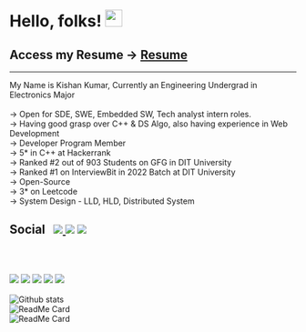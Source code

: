 # Hello, folks! <img src="https://raw.githubusercontent.com/MartinHeinz/MartinHeinz/master/wave.gif" width="30px" color = "grey">
## Access my Resume -> [Resume](https://drive.google.com/file/d/16E46pfcB8KxGFrki3QdQhDBzce4rTbUX/view?usp=sharing)
---

My Name is Kishan Kumar, Currently an Engineering Undergrad in Electronics Major
<br>
<br>
-> Open for SDE, SWE, Embedded SW, Tech analyst intern roles.
<br>
-> Having good grasp over C++ & DS Algo, also having experience in Web Development
<br>
-> Developer Program Member
<br>
-> 5* in C++ at Hackerrank
<br>
-> Ranked #2 out of 903 Students on GFG in DIT University
<br>
-> Ranked #1 on InterviewBit in 2022 Batch at DIT University
<br>
-> Open-Source
<br>
-> 3* on Leetcode
<br>
-> System Design - LLD, HLD, Distributed System
<br>

<h2 id="user-content-social">
    Social &nbsp;
    <a href="mailto:undefined.kishan@gmail.com"><img src="https://img.shields.io/badge/-undefined.kishan@gmail.com-c14438?style=flat&logo=Gmail&logoColor=white"/></a><a href="mailto:kishankr.0210@gmail.com">
    <img src="https://img.shields.io/badge/-kishankr.0210@gmail.com-c14438?style=flat&logo=Gmail&logoColor=white"/></a>
    <a href="https://www.linkedin.com/in/kishan-kumar-12052a168/"><img src="https://img.shields.io/badge/-Kishan%20Kumar-0072b1?style=flat&logo=Linkedin&logoColor=white"/></a>
</h2>
<br>
<br>

![](https://img.shields.io/badge/<Programming_Languages>-<C__C++__Python>-informational?style=flat&logo=<LOGO_NAME>&logoColor=white&color=2bbc8a)
![](https://img.shields.io/badge/<Web_Technologies>-<HTML5__CSS3__JS__Bootstrap__React.Js__Node.Js>-informational?style=flat&logo=<LOGO_NAME>&logoColor=white&color=2bbc8a)
![](https://img.shields.io/badge/<OS>-<MAC__WINDOWS__LINUX>-informational?style=flat&logo=<LOGO_NAME>&logoColor=white&color=2bbc8a)
![](https://img.shields.io/badge/<TOOLS>-<ECLIPSE__Git__Github__XCODE__MATLAB__SUBLIME>-informational?style=flat&logo=<LOGO_NAME>&logoColor=white&color=2bbc8a)
![](https://img.shields.io/badge/<Web>-<AWS>-informational?style=flat&logo=<LOGO_NAME>&logoColor=white&color=2bbc8a)
<br>
<br>
![Github stats](https://github-readme-stats.vercel.app/api?username=kishankr7979)
<br>
![ReadMe Card](https://github-readme-stats.vercel.app/api/pin/?username=kishankr7979&repo=React-codebase-placements4u)
<br>
![ReadMe Card](https://github-readme-stats.vercel.app/api/pin/?username=kishankr7979&repo=TheDumpArea)
<br>
<br>
<br>
<!--![counter](https://[YourEndpoint].m.pipedream.net)-->


